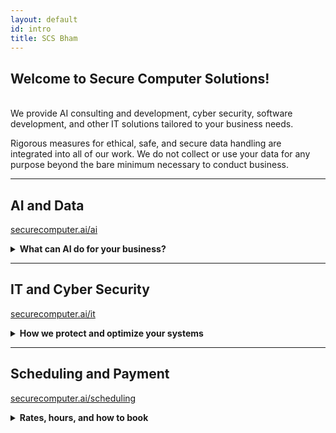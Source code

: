 ```yaml
---
layout: default
id: intro
title: SCS Bham
---
```

## Welcome to Secure Computer Solutions!
<br>
<div class="left-align">
We provide AI consulting and development, cyber security, software development, and other IT solutions tailored to your business needs.

Rigorous measures for ethical, safe, and secure data handling are integrated into all of our work. We do not collect or use your data for any purpose beyond the bare minimum necessary to conduct business.
</div>

<hr>

## AI and Data  
[securecomputer.ai/ai](ai.html)  
<details class="details-left">
  <summary class="summary-left"><strong>What can AI do for your business?</strong></summary>
  <br>
  We offer AI solutions including custom chatbots using large language models (LLMs), decision support tools, automation, forecasting, and data integration. Whether you're optimizing workflow or building new tools, we help you leverage AI effectively and securely.
</details>

<hr>

## IT and Cyber Security  
[securecomputer.ai/it](it.html)  
<details class="details-left">
  <summary class="summary-left"><strong>How we protect and optimize your systems</strong></summary>
  <br>
  We provide expert IT services across all major platforms, including repair, security hardening, network setup, data recovery, and privacy consulting. Our approach emphasizes resilience, data safety, and operational uptime.
</details>

<hr>

## Scheduling and Payment  
[securecomputer.ai/scheduling](scheduling.html)  
<details class="details-left">
  <summary class="summary-left"><strong>Rates, hours, and how to book</strong></summary>
  <br>
  We are open 11am–5pm daily, by appointment only.  
  <br><br>
  <strong>Rates:</strong>
  <ul>
    <li>$120/hr for IT and security services</li>
    <li>$160/hr for AI consulting and development</li>
  </ul>
  <br>
  Larger projects can be handled by milestone-based contracts.  
  <br><br>
  Pay securely at  
  <a href="https://www.paypal.com/ncp/payment/2945BQTEQSAHW" target="_blank" rel="noopener">
    https://www.paypal.com/ncp/payment/2945BQTEQSAHW
  </a>  
  <br><br>
  We intentionally avoid embedded payment buttons for a more secure experience.
</details>

